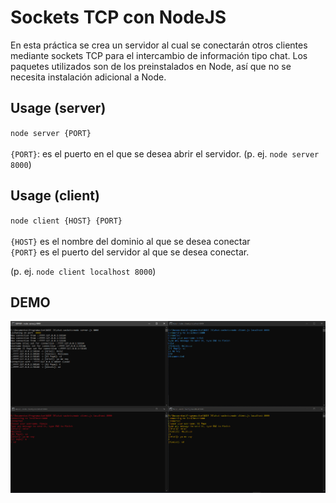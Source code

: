# Sockets TCP con NodeJS

En esta práctica se crea un servidor al cual se conectarán otros clientes mediante sockets TCP para el intercambio de información tipo chat. Los paquetes utilizados son de los preinstalados en Node, así que no se necesita instalación adicional a Node.

## Usage (server)

`node server {PORT}` <br><br> `{PORT}`: es el puerto en el que se desea abrir el servidor. (p. ej. `node server 8000`)

## Usage (client)

`node client {HOST} {PORT} ` <br><br> `{HOST}` es el nombre del dominio al que se desea conectar <br> `{PORT}` es el puerto del servidor al que se desea conectar.

(p. ej. `node client localhost 8000`)

## DEMO

![ss1](screenshots/Screenshot_1.png)
